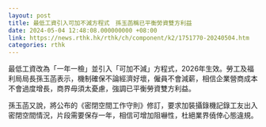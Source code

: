 ```yaml
---
layout: post
title: 最低工資引入可加不減方程式　孫玉菡稱已平衡勞資雙方利益
date: 2024-05-04 12:48:08.000000000 +08:00
link: https://news.rthk.hk/rthk/ch/component/k2/1751770-20240504.htm
categories: rthk
---
```


最低工資改為「一年一檢」並引入「可加不減」方程式，2026年生效。勞工及福利局局長孫玉菡表示，機制確保不論經濟好壞，僱員不會減薪，相信企業營商成本不會過度增長，商界毋須太憂慮，強調已平衡勞資雙方利益。

孫玉菡又說，將公布的《密閉空間工作守則》修訂，要求加裝攝錄機記錄工友出入密閉空間情況，片段需要保存一年，相信可增加阻嚇性，杜絕業界僥倖心態違規。
